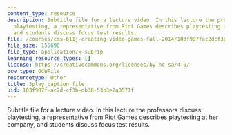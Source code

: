 ```yaml
---
content_type: resource
description: Subtitle file for a lecture video. In this lecture the professors discuss
  playtesting, a representative from Riot Games describes playtesting at her company,
  and students discuss focus test results.
file: /courses/cms-611j-creating-video-games-fall-2014/103f987fac2dcf3bdb3853b3e2a0571f_xQANWfUYeNg.srt
file_size: 155690
file_type: application/x-subrip
learning_resource_types: []
license: https://creativecommons.org/licenses/by-nc-sa/4.0/
ocw_type: OCWFile
resourcetype: Other
title: 3play caption file
uid: 103f987f-ac2d-cf3b-db38-53b3e2a0571f
---
```

Subtitle file for a lecture video. In this lecture the professors discuss playtesting, a representative from Riot Games describes playtesting at her company, and students discuss focus test results.